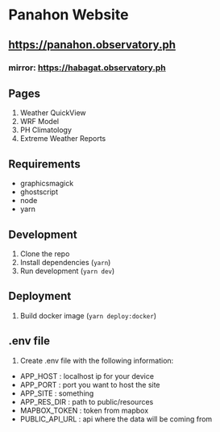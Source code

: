 # Panahon Website

## https://panahon.observatory.ph

### mirror: https://habagat.observatory.ph

## Pages

1. Weather QuickView
2. WRF Model
3. PH Climatology
4. Extreme Weather Reports

## Requirements

- graphicsmagick
- ghostscript
- node
- yarn

## Development

1. Clone the repo
2. Install dependencies (`yarn`)
3. Run development (`yarn dev`)

## Deployment

1. Build docker image (`yarn deploy:docker`)

## .env file

1. Create .env file with the following information:

- APP_HOST : localhost ip for your device
- APP_PORT : port you want to host the site
- APP_SITE : something
- APP_RES_DIR : path to public/resources
- MAPBOX_TOKEN : token from mapbox
- PUBLIC_API_URL : api where the data will be coming from
